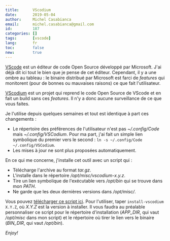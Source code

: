 ```yaml
---
title:      VScodium
date:       2019-05-04
author:     Michel Casabianca
email:      michel.casabianca@gmail.com
id:         187
categories: []
tags:       [vscode]
lang:       fr
toc:        false
new:        true
---
```


[VScode](https://code.visualstudio.com/) est un éditeur de code Open Source développé par Microsoft. J'ai déjà dit ici tout le bien que je pense de cet éditeur. Cependant, il y a une ombre au tableau : le binaire distribué par Microsoft est farci de *features* qui monitorent (pour de bonnes ou mauvaises raisons) ce que fait l'utilisateur.

<!--more-->

[VScodium](https://github.com/VSCodium/vscodium) est un projet qui reprend le code Open Source de VScode et en fait un build sans ces *features*. Il n'y a donc aucune surveillance de ce que vous faites.

Je l'utilise depuis quelques semaines et tout est identique à part ces changements :

- Le répertoire des préférences de l'utilisateur n'est pas *~/.config/Code* mais *~/.config/VSCodium*. Pour ma part, j'ai fait un simple lien symbolique du premier vers le second : `ln -s ~/.config/Code ~/.config/VSCodium`.
- Les mises à jour ne sont plus proposées automatiquement.

En ce qui me concerne, j'installe cet outil avec un script qui :

- Télécharge l'archive au format *tar.gz*.
- L'installe dans le répertoire */opt/misc/vscodium-x.y.z*.
- Tire un lien symbolique de l'exécutable vers */opt/bin* qui se trouve dans mon *PATH*.
- Ne garde que les deux dernières versions dans */opt/misc/*.

Vous pouvez [télécharger ce script ici](/arc/install-vscodium.gz). Pour l'utiliser, taper `install-vscodium X.Y.Z`, où *X.Y.Z* est la version à installer. Il vous faudra au préalable personnaliser ce script pour le répertoire d'installation (*APP_DIR*, qui vaut */opt/misc* dans mon script) et le répertoire où tirer le lien vers le binaire (*BIN_DIR*, qui vaut */opt/bin*).

*Enjoy!*
